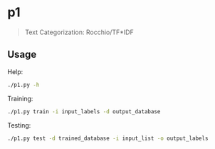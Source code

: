 # p1

> Text Categorization: Rocchio/TF*IDF


## Usage

Help:

```sh
./p1.py -h
```

Training:

```sh
./p1.py train -i input_labels -d output_database
```

Testing:

```sh
./p1.py test -d trained_database -i input_list -o output_labels
```
